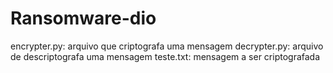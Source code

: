 # Ransomware-dio
encrypter.py: arquivo que criptografa uma mensagem
decrypter.py: arquivo de descriptografa uma mensagem
teste.txt: mensagem a ser criptografada
